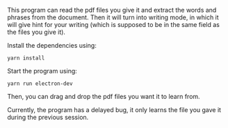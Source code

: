 This program can read the pdf files you give it and extract the words and phrases from the document. Then it will turn into writing mode, in which it will give hint for your writing (which is supposed to be in the same field as the files you give it).

Install the dependencies using:
```
yarn install
```
Start the program using:
```
yarn run electron-dev
```
Then, you can drag and drop the pdf files you want it to learn from.

Currently, the program has a delayed bug, it only learns the file you gave it during the previous session. 